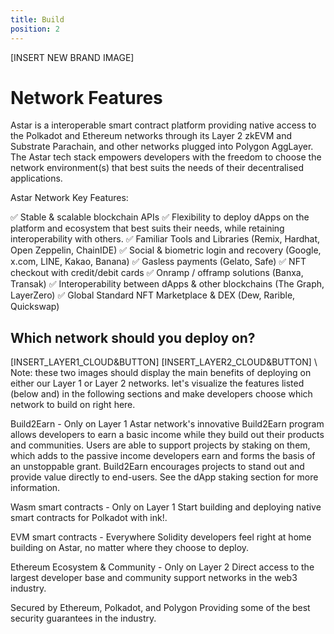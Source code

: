 ```yaml
---
title: Build
position: 2
---
```


[INSERT NEW BRAND IMAGE]

# Network Features
Astar is a interoperable smart contract platform providing native access to the Polkadot and Ethereum networks through its Layer 2 zkEVM and Substrate Parachain, and other networks plugged into Polygon AggLayer. The Astar tech stack empowers developers with the freedom to choose the network environment(s) that best suits the needs of their decentralised applications. 

Astar Network Key Features:

✅ Stable & scalable blockchain APIs
✅ Flexibility to deploy dApps on the platform and ecosystem that best suits their needs, while retaining interoperability with others.
✅ Familiar Tools and Libraries (Remix, Hardhat, Open Zeppelin, ChainIDE)
✅ Social & biometric login and recovery (Google, x.com, LINE, Kakao, Banana)
✅ Gasless payments (Gelato, Safe)
✅ NFT checkout with credit/debit cards
✅ Onramp / offramp solutions (Banxa, Transak)
✅ Interoperability between dApps & other blockchains (The Graph, LayerZero)
✅ Global Standard NFT Marketplace & DEX (Dew, Rarible, Quickswap)

## Which network should you deploy on?

[INSERT_LAYER1_CLOUD&BUTTON] [INSERT_LAYER2_CLOUD&BUTTON] \\ Note: these two images should display the main benefits of deploying on either our Layer 1 or Layer 2 networks. let's visualize the features listed (below and) in the following sections and make developers choose which network to build on right here.

Build2Earn - Only on Layer 1
Astar network's innovative Build2Earn program allows developers to earn a basic income while they build out their products and communities. Users are able to support projects by staking on them, which adds to the passive income developers earn and forms the basis of an unstoppable grant. Build2Earn encourages projects to stand out and provide value directly to end-users. See the dApp staking section for more information.

Wasm smart contracts - Only on Layer 1
Start building and deploying native smart contracts for Polkadot with ink!.

EVM smart contracts - Everywhere
Solidity developers feel right at home building on Astar, no matter where they choose to deploy.

Ethereum Ecosystem & Community - Only on Layer 2
Direct access to the largest developer base and community support networks in the web3 industry.

Secured by Ethereum, Polkadot, and Polygon
Providing some of the best security guarantees in the industry.